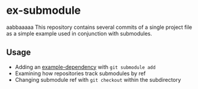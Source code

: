 ex-submodule
=============
aabbaaaaa
This repository contains several commits of a single project file as a simple example used in conjunction with submodules.

## Usage

* Adding an [example-dependency](https://github.com/githubtraining/example-dependency) with `git submodule add`
* Examining how repositories track submodules by ref
* Changing submodule ref with `git checkout` within the subdirectory